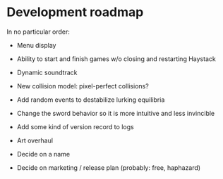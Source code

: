 # Development roadmap

In no particular order: 

* Menu display

* Ability to start and finish games w/o closing and restarting Haystack

* Dynamic soundtrack

* New collision model: pixel-perfect collisions? 

* Add random events to destabilize lurking equilibria

* Change the sword behavior so it is more intuitive and less invincible

* Add some kind of version record to logs

* Art overhaul

* Decide on a name

* Decide on marketing / release plan (probably: free, haphazard)